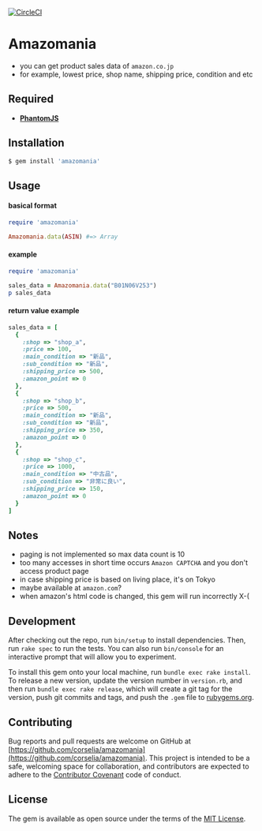[![CircleCI](https://circleci.com/gh/corselia/amazomania/tree/master.svg?style=svg)](https://circleci.com/gh/corselia/amazomania/tree/master)

# Amazomania
- you can get product sales data of `amazon.co.jp`
- for example, lowest price, shop name, shipping price, condition and etc

## Required
- [**PhantomJS**](http://phantomjs.org/)

## Installation
```bash
$ gem install 'amazomania'
```

## Usage

#### basical format

```ruby
require 'amazomania'

Amazomania.data(ASIN) #=> Array
```

#### example

```ruby
require 'amazomania'

sales_data = Amazomania.data("B01N06V253")
p sales_data
```

#### return value example
```ruby
sales_data = [
  {
    :shop => "shop_a",
    :price => 100,
    :main_condition => "新品",
    :sub_condition => "新品",
    :shipping_price => 500,
    :amazon_point => 0
  },
  {
    :shop => "shop_b",
    :price => 500,
    :main_condition => "新品",
    :sub_condition => "新品",
    :shipping_price => 350,
    :amazon_point => 0
  },
  {
    :shop => "shop_c",
    :price => 1000,
    :main_condition => "中古品",
    :sub_condition => "非常に良い",
    :shipping_price => 150,
    :amazon_point => 0
  }
]
```

## Notes
- paging is not implemented so max data count is 10
- too many accesses in short time occurs `Amazon CAPTCHA` and you don't access product page
- in case shipping price is based on living place, it's on Tokyo
- maybe available at `amazon.com`?
- when amazon's html code is changed, this gem will run incorrectly X-(

## Development
After checking out the repo, run `bin/setup` to install dependencies. Then, run `rake spec` to run the tests. You can also run `bin/console` for an interactive prompt that will allow you to experiment.

To install this gem onto your local machine, run `bundle exec rake install`. To release a new version, update the version number in `version.rb`, and then run `bundle exec rake release`, which will create a git tag for the version, push git commits and tags, and push the `.gem` file to [rubygems.org](https://rubygems.org).

## Contributing
Bug reports and pull requests are welcome on GitHub at [https://github.com/corselia/amazomania](https://github.com/corselia/amazomania). This project is intended to be a safe, welcoming space for collaboration, and contributors are expected to adhere to the [Contributor Covenant](http://contributor-covenant.org) code of conduct.

## License
The gem is available as open source under the terms of the [MIT License](http://opensource.org/licenses/MIT).
